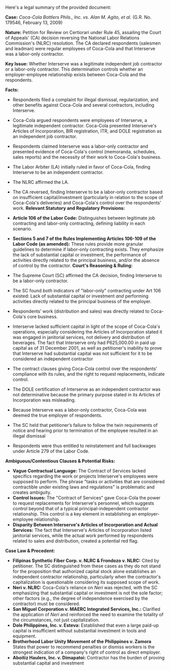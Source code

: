 Here's a legal summary of the provided document:

**Case:** *Coca-Cola Bottlers Phils., Inc. vs. Alan M. Agito, et al.* (G.R. No. 179546, February 13, 2009)

**Nature:** Petition for Review on Certiorari under Rule 45, assailing the Court of Appeals' (CA) decision reversing the National Labor Relations Commission's (NLRC) resolution.  The CA declared respondents (salesmen and leadman) were regular employees of Coca-Cola and that Interserve was a labor-only contractor.

**Key Issue:** Whether Interserve was a legitimate independent job contractor or a labor-only contractor. This determination controls whether an employer-employee relationship exists between Coca-Cola and the respondents.

**Facts:**

*   Respondents filed a complaint for illegal dismissal, regularization, and other benefits against Coca-Cola and several contractors, including Interserve.
*   Coca-Cola argued respondents were employees of Interserve, a legitimate independent contractor.  Coca-Cola presented Interserve's Articles of Incorporation, BIR registration, ITR, and DOLE registration as an independent job contractor.
*   Respondents claimed Interserve was a labor-only contractor and presented evidence of Coca-Cola's control (memoranda, schedules, sales reports) and the necessity of their work to Coca-Cola's business.
*   The Labor Arbiter (LA) initially ruled in favor of Coca-Cola, finding Interserve to be an independent contractor.
*   The NLRC affirmed the LA.
*   The CA reversed, finding Interserve to be a labor-only contractor based on insufficient capital/investment (particularly in relation to the scope of Coca-Cola's deliveries) and Coca-Cola's control over the respondents' work.
**Relevant Statutory and Regulatory Provisions:**

*   **Article 106 of the Labor Code:**  Distinguishes between legitimate job contracting and labor-only contracting, defining liability in each scenario.
*   **Sections 5 and 7 of the Rules Implementing Articles 106-109 of the Labor Code (as amended):**  These rules provide more granular guidelines to determine if labor-only contracting exists. They emphasize the lack of substantial capital or investment, the performance of activities directly related to the principal business, and/or the absence of control by the contractor.
**Court's Reasoning & Ruling:**

*   The Supreme Court (SC) affirmed the CA decision, finding Interserve to be a labor-only contractor.
*   The SC found *both* indicators of "labor-only" contracting under Art 106 existed: Lack of substantial capital or investment *and* performing activities directly related to the principal business of the employer.
*   Respondents’ work (distribution and sales) was directly related to Coca-Cola's core business.
*   Interserve lacked sufficient capital in light of the scope of Coca-Cola's operations, especially considering the Articles of Incorporation stated it was engaged in janitorial services, not delivery and distribution of beverages. The fact that Interserve only had P625,000.00 in paid up capital as of 31 December 2001, as well as petitioner's inability to prove that Interserve had substantial capital was not sufficient for it to be considered an independent contractor
*   The contract clauses giving Coca-Cola control over the respondents' compliance with its rules, and the right to request replacements, indicate control.
*   The DOLE certification of Interserve as an independent contractor was not determinative because the primary purpose stated in its Articles of Incorporation was misleading.
*   Because Interserve was a labor-only contractor, Coca-Cola was deemed the true employer of respondents.
*   The SC held that petitioner’s failure to follow the twin requirements of notice and hearing prior to termination of the employee resulted in an illegal dismissal
*   Respondents were thus entitled to reinstatement and full backwages under Article 279 of the Labor Code.

**Ambiguous/Contentious Clauses & Potential Risks:**

*   **Vague Contractual Language:**  The Contract of Services lacked specifics regarding the work or projects Interserve's employees were supposed to perform.  The phrase "tasks or activities that are considered contractible under existing laws and regulations" is problematic and creates ambiguity.
*   **Control Issues:** The "Contract of Services" gave Coca-Cola the power to request replacements for Interserve's personnel, which suggests control beyond that of a typical principal-independent contractor relationship.  This control is a key element in establishing an employer-employee relationship.
*   **Disparity Between Interserve's Articles of Incorporation and Actual Services:**  The fact that Interserve's Articles of Incorporation listed janitorial services, while the actual work performed by respondents related to sales and distribution, created a potential red flag.

**Case Law & Precedent:**

*   **Filipinas Synthetic Fiber Corp. v. NLRC & Frondozo v. NLRC:** Cited by petitioner.  The SC distinguished from these cases as they do not stand for the proposition that authorized capital stock alone establishes an independent contractor relationship, particularly when the contractor's capitalization is questionable considering its supposed scope of work.
*   **Neri v. NLRC:** Coca-Cola's reliance on *Neri* was rejected, with the SC emphasizing that substantial capital or investment is not the sole factor; other factors (e.g., the degree of independence exercised by the contractor) must be considered.
*   **San Miguel Corporation v. MAERC Integrated Services, Inc.:** Clarified the application of *Neri* and reinforced the need to examine the totality of the circumstances, not just capitalization.
*   **Dole Philippines, Inc. v. Esteva:** Established that even a large paid-up capital is insufficient without substantial investment in tools and equipment.
*   **Brotherhood Labor Unity Movement of the Philippines v. Zamora** States that power to recommend penalties or dismiss workers is the strongest indication of a company's right of control as direct employer.
*   **Aboitiz Haulers, Inc. v. Dimapatoi:** Contractor has the burden of proving substantial capital and investment

